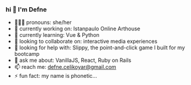 ### hi 🧿 I'm Defne

- 🦹🏻‍♀️ pronouns: she/her
- 🔭 currently working on: Istanpaulo Online Arthouse
- 🌱 currently learning: Vue & Python
- 👯 looking to collaborate on: interactive media experiences
- 🤔 looking for help with: Slippy, the point-and-click game I built for my bootcamp
- 💬 ask me about: VanillaJS, React, Ruby on Rails
- 📫 reach me: defne.celikoyar@gmail.com
- ⚡ fun fact: my name is phonetic...
